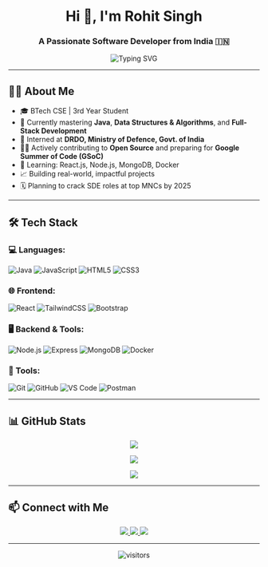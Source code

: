 <h1 align="center">Hi 👋, I'm Rohit Singh</h1>
<h3 align="center">A Passionate Software Developer from India 🇮🇳</h3>

<p align="center">
  <img src="https://readme-typing-svg.demolab.com?font=Fira+Code&weight=500&size=24&pause=1000&center=true&width=435&lines=Software+Developer+%7C+Full-Stack+Engineer;Java+%7C+DSA+%7C+Web+Development;Open+Source+%7C+GSoC+Aspiring+Contributor" alt="Typing SVG" />
</p>

---

## 🧑‍💻 About Me

- 🎓 BTech CSE | 3rd Year Student  
- 🧠 Currently mastering **Java**, **Data Structures & Algorithms**, and **Full-Stack Development**  
- 💼 Interned at **DRDO, Ministry of Defence, Govt. of India**  
- 👨‍💻 Actively contributing to **Open Source** and preparing for **Google Summer of Code (GSoC)**  
- 🚀 Learning: React.js, Node.js, MongoDB, Docker  
- 📈 Building real-world, impactful projects  
- 🗓️ Planning to crack SDE roles at top MNCs by 2025

---

## 🛠️ Tech Stack

### 💻 Languages:
![Java](https://img.shields.io/badge/Java-ED8B00?style=for-the-badge&logo=java&logoColor=white)
![JavaScript](https://img.shields.io/badge/JavaScript-F7DF1E?style=for-the-badge&logo=javascript&logoColor=black)
![HTML5](https://img.shields.io/badge/HTML5-E34F26?style=for-the-badge&logo=html5&logoColor=white)
![CSS3](https://img.shields.io/badge/CSS3-1572B6?style=for-the-badge&logo=css3&logoColor=white)

### 🌐 Frontend:
![React](https://img.shields.io/badge/React-20232A?style=for-the-badge&logo=react&logoColor=61DAFB)
![TailwindCSS](https://img.shields.io/badge/TailwindCSS-38B2AC?style=for-the-badge&logo=tailwind-css&logoColor=white)
![Bootstrap](https://img.shields.io/badge/Bootstrap-7952B3?style=for-the-badge&logo=bootstrap&logoColor=white)

### 🖥️ Backend & Tools:
![Node.js](https://img.shields.io/badge/Node.js-339933?style=for-the-badge&logo=nodedotjs&logoColor=white)
![Express](https://img.shields.io/badge/Express.js-000000?style=for-the-badge&logo=express&logoColor=white)
![MongoDB](https://img.shields.io/badge/MongoDB-4EA94B?style=for-the-badge&logo=mongodb&logoColor=white)
![Docker](https://img.shields.io/badge/Docker-2496ED?style=for-the-badge&logo=docker&logoColor=white)

### 🧰 Tools:
![Git](https://img.shields.io/badge/Git-F05032?style=for-the-badge&logo=git&logoColor=white)
![GitHub](https://img.shields.io/badge/GitHub-181717?style=for-the-badge&logo=github&logoColor=white)
![VS Code](https://img.shields.io/badge/VS%20Code-007ACC?style=for-the-badge&logo=visual-studio-code&logoColor=white)
![Postman](https://img.shields.io/badge/Postman-FF6C37?style=for-the-badge&logo=postman&logoColor=white)

---

## 📊 GitHub Stats

<p align="center">
  <img src="https://github-readme-streak-stats.herokuapp.com?user=your-username&theme=algolia&hide_border=true" />
</p>

<p align="center">
  <img src="https://github-readme-stats.vercel.app/api/top-langs/?username=your-username&layout=compact&theme=algolia&hide_border=true" />
</p>

<p align="center">
  <img src="https://github-readme-stats.vercel.app/api?username=your-username&show_icons=true&theme=algolia&hide_border=true" />
</p>

---

## 📫 Connect with Me

<p align="center">
  <a href="https://www.linkedin.com/in/your-linkedin" target="_blank">
    <img src="https://img.shields.io/badge/LinkedIn-blue?style=for-the-badge&logo=linkedin&logoColor=white" />
  </a>
  <a href="mailto:your@email.com" target="_blank">
    <img src="https://img.shields.io/badge/Gmail-D14836?style=for-the-badge&logo=gmail&logoColor=white" />
  </a>
  <a href="https://portfolio.yoursite.com" target="_blank">
    <img src="https://img.shields.io/badge/Portfolio-121013?style=for-the-badge&logo=vercel&logoColor=white" />
  </a>
</p>

---

<p align="center">
  <img src="https://visitor-badge.glitch.me/badge?page_id=your-username.visitor-badge" alt="visitors" />
</p>
